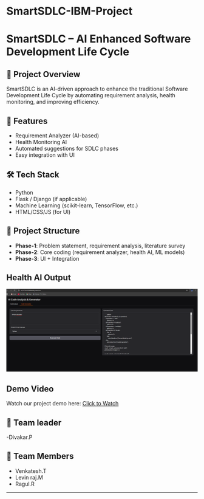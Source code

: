# SmartSDLC-IBM-Project
# SmartSDLC – AI Enhanced Software Development Life Cycle

## 📌 Project Overview
SmartSDLC is an AI-driven approach to enhance the traditional Software Development Life Cycle by automating requirement analysis, health monitoring, and improving efficiency.

## 🚀 Features
- Requirement Analyzer (AI-based)
- Health Monitoring AI
- Automated suggestions for SDLC phases
- Easy integration with UI

## 🛠️ Tech Stack
- Python
- Flask / Django (if applicable)
- Machine Learning (scikit-learn, TensorFlow, etc.)
- HTML/CSS/JS (for UI)

## 📂 Project Structure
- **Phase-1**: Problem statement, requirement analysis, literature survey  
- **Phase-2**: Core coding (requirement analyzer, health AI, ML models)  
- **Phase-3**: UI + Integration

## Health AI Output
![Health AI Output](Health_ai_output.png)

## Demo Video
Watch our project demo here: [Click to Watch](https://drive.google.com/file/d/1LP9thoMf3nxvr3ZVv680mvF-JOh-xFcD/view?usp=drive_link)
    
 ## 👥 Team leader
 -Divakar.P

## 👥 Team Members
- Venkatesh.T
- Levin raj.M
- Ragul.R



---
